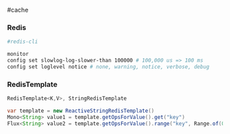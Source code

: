 #cache 

### Redis

```bash
#redis-cli

monitor
config set slowlog-log-slower-than 100000 # 100,000 us => 100 ms
config set loglevel notice # none, warning, notice, verbose, debug
```

### RedisTemplate

```java
RedisTemplate<K,V>, StringRedisTemplate
```

```java
var template = new ReactiveStringRedisTemplate()
Mono<String> value1 = template.getOpsForValue().get("key")
Flux<String> value2 = template.getOpsForValue().range("key", Range.of(0L, 10L))
```